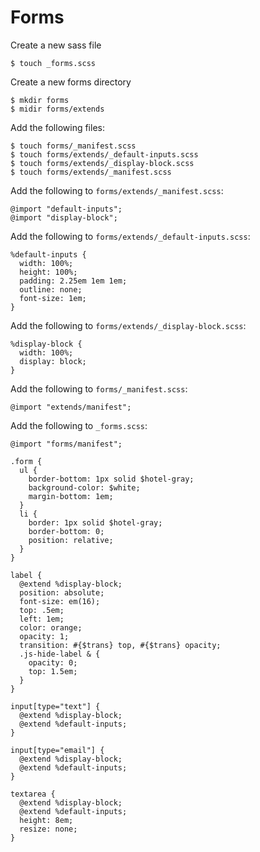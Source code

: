 # Forms

Create a new sass file

```
$ touch _forms.scss
```

Create a new forms directory

```
$ mkdir forms
$ midir forms/extends
```

Add the following files:

```
$ touch forms/_manifest.scss
$ touch forms/extends/_default-inputs.scss
$ touch forms/extends/_display-block.scss
$ touch forms/extends/_manifest.scss
```

Add the following to `forms/extends/_manifest.scss`:

```
@import "default-inputs";
@import "display-block";
```

Add the following to `forms/extends/_default-inputs.scss`:

```
%default-inputs {
  width: 100%;
  height: 100%;
  padding: 2.25em 1em 1em;
  outline: none;
  font-size: 1em;
}
```

Add the following to `forms/extends/_display-block.scss`:

```
%display-block {
  width: 100%;
  display: block;
}
```

Add the following to `forms/_manifest.scss`:

```
@import "extends/manifest";
```

Add the following to `_forms.scss`:

```
@import "forms/manifest";

.form {
  ul {
    border-bottom: 1px solid $hotel-gray;
    background-color: $white;
    margin-bottom: 1em;
  }
  li {
    border: 1px solid $hotel-gray;
    border-bottom: 0;
    position: relative;
  }
}

label {
  @extend %display-block;
  position: absolute;
  font-size: em(16);
  top: .5em;
  left: 1em;
  color: orange;
  opacity: 1;
  transition: #{$trans} top, #{$trans} opacity;
  .js-hide-label & {
    opacity: 0;
    top: 1.5em;
  }
}

input[type="text"] {
  @extend %display-block;
  @extend %default-inputs;
}

input[type="email"] {
  @extend %display-block;
  @extend %default-inputs;
}

textarea {
  @extend %display-block;
  @extend %default-inputs;
  height: 8em;
  resize: none;
}
```
